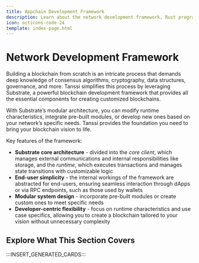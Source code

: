 ```yaml
---
title: Appchain Development Framework
description: Learn about the network development framework, Rust programming language, Substrate and its features, including XCM and ready-to-use pallets for your runtime.
icon: octicons-code-24
template: index-page.html
---
```


# Network Development Framework

Building a blockchain from scratch is an intricate process that demands deep knowledge of consensus algorithms, cryptography, data structures, governance, and more. Tanssi simplifies this process by leveraging Substrate, a powerful blockchain development framework that provides all the essential components for creating customized blockchains.

With Substrate’s modular architecture, you can modify runtime characteristics, integrate pre-built modules, or develop new ones based on your network’s specific needs. Tanssi provides the foundation you need to bring your blockchain vision to life.

Key features of the framework:

- **Substrate core architecture** - divided into the _core client_, which manages external communications and internal responsibilities like storage, and the _runtime_, which executes transactions and manages state transitions with customizable logic
- **End-user simplicity** - the internal workings of the framework are abstracted for end-users, ensuring seamless interaction through dApps or via RPC endpoints, such as those used by wallets
- **Modular system design** - incorporate pre-built modules or create custom ones to meet specific needs
- **Developer-centric flexibility** - focus on runtime characteristics and use case specifics, allowing you to create a blockchain tailored to your vision without unnecessary complexity

## Explore What This Section Covers

:::INSERT_GENERATED_CARDS:::